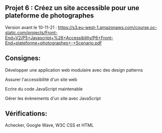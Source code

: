 ## Projet 6 : Créez un site accessible pour une plateforme de photographes

Version avant le 10-11-21 : https://s3.eu-west-1.amazonaws.com/course.oc-static.com/projects/Front-End+V2/P5+Javascript+%26+Accessibility/P6+Front-End+plateforme+photographes+-+Scenario.pdf

## Consignes:

Développer une application web modulaire avec des design patterns

Assurer l'accessibilité d'un site web

Ecrire du code JavaScript maintenable

Gérer les évènements d'un site avec JavaScript

## Vérifications:

Achecker, Google Wave, W3C CSS et HTML
